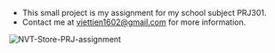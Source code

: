 - This small project is my assignment for my school subject PRJ301.
- Contact me at viettien1602@gmail.com for more information.

![NVT-Store-PRJ-assignment](https://github.com/viettien1602/NVT-Store-PRJ-assignment.git/main/signin_screen.png)
